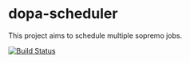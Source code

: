 dopa-scheduler
==============

This project aims to schedule multiple sopremo jobs.

[![Build Status](https://travis-ci.org/TU-Berlin/dopa-scheduler.png)](https://travis-ci.org/TU-Berlin/dopa-scheduler)


